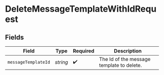 # DeleteMessageTemplateWithIdRequest


## Fields

| Field                                     | Type                                      | Required                                  | Description                               |
| ----------------------------------------- | ----------------------------------------- | ----------------------------------------- | ----------------------------------------- |
| `messageTemplateId`                       | *string*                                  | :heavy_check_mark:                        | The Id of the message template to delete. |
